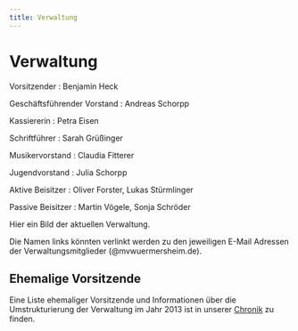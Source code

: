 ```yaml
---
title: Verwaltung
---
```


# Verwaltung

<div class="pure-g-r">
<div class="pure-u-1-3" markdown="1">
Vorsitzender
: Benjamin Heck

Geschäftsführender Vorstand
: Andreas Schorpp

Kassiererin
: Petra Eisen

Schriftführer
: Sarah Grüßinger

Musikervorstand
: Claudia Fitterer

Jugendvorstand
: Julia Schorpp

Aktive Beisitzer
: Oliver Forster, Lukas Stürmlinger

Passive Beisitzer
: Martin Vögele, Sonja Schröder
</div>

<div class="pure-u-2-3 tmp" markdown="1">
Hier ein Bild der aktuellen Verwaltung.

Die Namen links könnten verlinkt werden zu den jeweiligen E-Mail Adressen der Verwaltungsmitglieder (@mvwuermersheim.de).
</div>
</div>

## Ehemalige Vorsitzende

Eine Liste ehemaliger Vorsitzende und Informationen über die Umstrukturierung der Verwaltung im Jahr 2013 ist in unserer [Chronik](../chronik/) zu finden.
